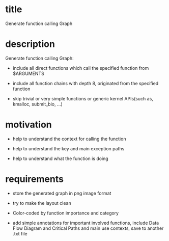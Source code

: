 # title
  
Generate function calling Graph

# description

Generate function calling Graph:

- include all direct functions which call the specified function from $ARGUMENTS

- include all function chains with depth 8, originated from the specified
  function

- skip trivial or very simple functions or generic kernel APIs(such as,
  kmalloc, submit_bio, ...)

# motivation

- help to understand the context for calling the function

- help to understand the key and main exception paths

- help to understand what the function is doing

# requirements

- store the generated graph in png image format

- try to make the layout clean

- Color-coded by function importance and category

- add simple annotations for important involved functions, include Data Flow Diagram
and Critical Paths and main use contexts, save to another .txt file

